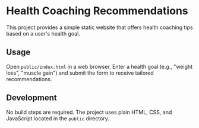 # Health Coaching Recommendations

This project provides a simple static website that offers health coaching tips based on a user's health goal.

## Usage

Open `public/index.html` in a web browser. Enter a health goal (e.g., "weight loss", "muscle gain") and submit the form to receive tailored recommendations.

## Development

No build steps are required. The project uses plain HTML, CSS, and JavaScript located in the `public` directory.
